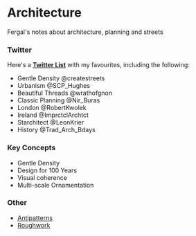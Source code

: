 # Architecture
Fergal's notes about architecture, planning and streets

### Twitter
Here's a [**Twitter List**](https://twitter.com/i/lists/1322508700649750528) with my favourites, including the following:
* Gentle Density @createstreets
* Urbanism @SCP_Hughes
* Beautiful Threads @wrathofgnon
* Classic Planning @Nir_Buras
* London @RobertKwolek
* Ireland @ImprctclArchtct
* Starchitect @LeonKrier
* History @Trad_Arch_Bdays

### Key Concepts
* Gentle Density
* Design for 100 Years
* Visual coherence
* Multi-scale Ornamentation

### Other
* [Antipatterns](antipatterns.md)
* [Roughwork](roughwork.md)

